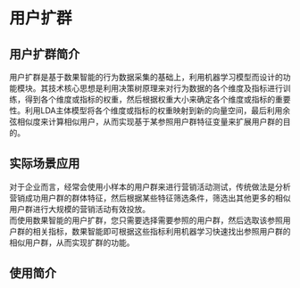 # 用户扩群

##  用户扩群简介

用户扩群是基于数果智能的行为数据采集的基础上，利用机器学习模型而设计的功能模块。其技术核心思想是利用决策树原理来对行为数据的各个维度及指标进行训练，得到各个维度或指标的权重，然后根据权重大小来确定各个维度或指标的重要性。利用LDA主体模型将各个维度或指标的权重映射到新的向量空间，最后利用余弦相似度来计算相似用户，从而实现基于某参照用户群特征变量来扩展用户群的目的。

##  实际场景应用
对于企业而言，经常会使用小样本的用户群来进行营销活动测试，传统做法是分析营销成功用户群的群体特征，然后根据某些特征筛选条件，筛选出其他更多的相似用户群进行大规模的营销活动有效投放。  
而使用数果智能的用户扩群，您只需要选择需要参照的用户群，然后选取该参照用户群的相关指标，数果智能即可根据这些指标利用机器学习快速找出参照用户群的相似用户群，从而实现扩群的功能。


##  使用简介




